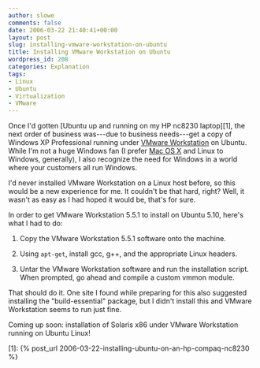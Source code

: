 ```yaml
---
author: slowe
comments: false
date: 2006-03-22 21:40:41+00:00
layout: post
slug: installing-vmware-workstation-on-ubuntu
title: Installing VMware Workstation on Ubuntu
wordpress_id: 208
categories: Explanation
tags:
- Linux
- Ubuntu
- Virtualization
- VMware
---
```


Once I'd gotten [Ubuntu up and running on my HP nc8230 laptop][1], the next order of business was---due to business needs---get a copy of Windows XP Professional running under [VMware Workstation](http://www.vmware.com/products/ws/) on Ubuntu. While I'm not a huge Windows fan (I prefer [Mac OS X](http://www.apple.com/macosx/) and Linux to Windows, generally), I also recognize the need for Windows in a world where your customers all run Windows.

I'd never installed VMware Workstation on a Linux host before, so this would be a new experience for me. It couldn't be that hard, right? Well, it wasn't as easy as I had hoped it would be, that's for sure.

In order to get VMware Workstation 5.5.1 to install on Ubuntu 5.10, here's what I had to do:

1. Copy the VMware Workstation 5.5.1 software onto the machine.

2. Using `apt-get`, install gcc, g++, and the appropriate Linux headers.

3. Untar the VMware Workstation software and run the installation script. When prompted, go ahead and compile a custom vmmon module.

That should do it. One site I found while preparing for this also suggested installing the "build-essential" package, but I didn't install this and VMware Workstation seems to run just fine.

Coming up soon: installation of Solaris x86 under VMware Workstation running on Ubuntu Linux!

[1]: {% post_url 2006-03-22-installing-ubuntu-on-an-hp-compaq-nc8230 %}
